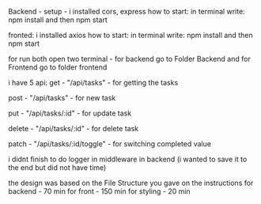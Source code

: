 Backend -  setup - i installed cors, express
how to start: in terminal write: npm install and then npm start


fronted: i installed axios
how to start: in terminal  write: npm install and then npm start

for run both open two terminal - for backend go to Folder Backend and for Frontend go to folder frontend

i have 5 api:
get - "/api/tasks" - for getting the tasks 

post - "/api/tasks" - for new task

put - "/api/tasks/:id" - for update task

delete - "/api/tasks/:id" - for delete task

patch - "/api/tasks/:id/toggle" - for switching completed value

i didnt finish to do logger in middleware in backend (i wanted to save it to the end but did not have time)

the design was based on the File Structure you gave on the instructions
for backend - 70 min
for front - 150 min
for styling - 20 min
